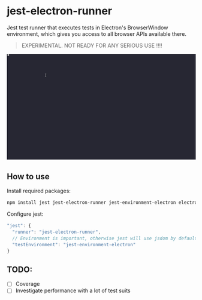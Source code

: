 # jest-electron-runner

Jest test runner that executes tests in Electron's BrowserWindow environment, which gives you access to all browser APIs
available there.

> EXPERIMENTAL. NOT READY FOR ANY SERIOUS USE !!!!

![jest electron runner](/assets/jest-electron-full.gif)

## How to use

Install required packages:

```sh
npm install jest jest-electron-runner jest-environment-electron electron
```

Configure jest:
```js
"jest": {
  "runner": "jest-electron-runner",
  // Environment is important, otherwise jest will use jsdom by default.
  "testEnvironment": "jest-environment-electron"
}
```

## TODO:
- [ ] Coverage
- [ ] Investigate performance with a lot of test suits
